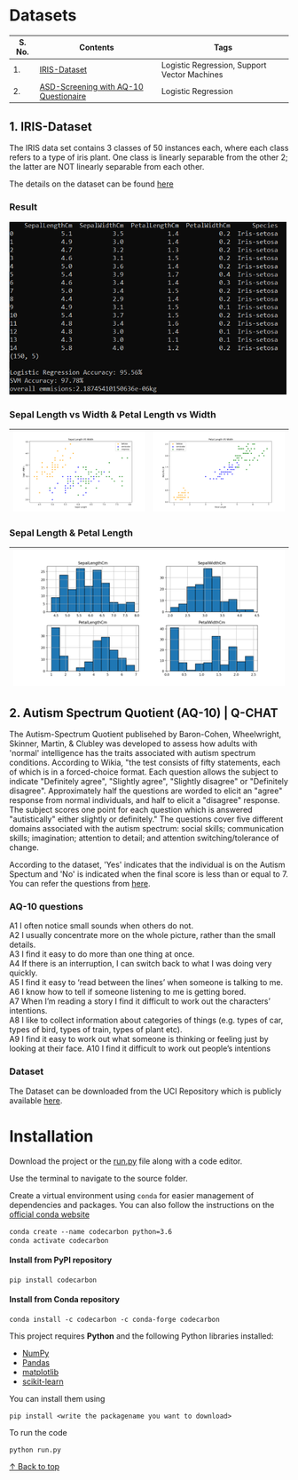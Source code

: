 # Datasets 

| S. No. | Contents | Tags |
| ------------- | ------------- |------------- |  
| 1. | [IRIS-Dataset](https://github.com/blessinvarkey/Estimation-of-Energy-Consumption-In-Machine-Learning/blob/main/README.md#iris-dataset) | Logistic Regression, Support Vector Machines | 
| 2. | [ASD-Screening with AQ-10 Questionaire]() | Logistic Regression | 


## 1. IRIS-Dataset
The IRIS data set contains 3 classes of 50 instances each, where each class refers to a type of iris plant. One class is linearly separable from the other 2; the latter are NOT linearly separable from each other. 

The details on the dataset can be found [here](https://archive.ics.uci.edu/ml/datasets/iris)

### Result
<img src="images/Figure_0.png" alt="drawing" width="500"/>

### Sepal Length vs Width & Petal Length vs Width
|![Screenshot](images/Figure_1.png)|![Screenshot](images/Figure_2.png)|
| ------------- | ------------- |

### Sepal Length & Petal Length
|![Screenshot](images/Figure_3.png)|
| ------------- | 

## 2. Autism Spectrum Quotient (AQ-10) | Q-CHAT
The Autism-Spectrum Quotient publisehed by Baron-Cohen, Wheelwright, Skinner, Martin, & Clubley was developed to assess how adults with 'normal' intelligence has the traits associated with autism spectrum conditions. According to Wikia, "the test consists of fifty statements, each of which is in a forced-choice format. Each question allows the subject to indicate "Definitely agree", "Slightly agree", "Slightly disagree" or "Definitely disagree". Approximately half the questions are worded to elicit an "agree" response from normal individuals, and half to elicit a "disagree" response. The subject scores one point for each question which is answered "autistically" either slightly or definitely." The questions cover five different domains associated with the autism spectrum: social skills; communication skills; imagination; attention to detail; and attention switching/tolerance of change.

According to the dataset, 'Yes' indicates that the individual is on the Autism Spectum and 'No' is indicated when the final score is less than or equal to 7. You can refer the questions from [here](https://www.nice.org.uk/guidance/cg142/resources/autism-spectrum-quotient-aq10-test-pdf-186582493).

### AQ-10 questions
A1 I often notice small sounds when others do not.  
A2 I usually concentrate more on the whole picture, rather than the small details.   
A3 I find it easy to do more than one thing at once.    
A4 If there is an interruption, I can switch back to what I was doing very quickly.    
A5 I find it easy to ‘read between the lines’ when someone is talking to me.   
A6 I know how to tell if someone listening to me is getting bored.   
A7 When I’m reading a story I find it difficult to work out the characters’ intentions.    
A8 I like to collect information about categories of things (e.g. types of car, types of bird, types of train, types of plant etc).    
A9 I find it easy to work out what someone is thinking or feeling just by looking at their face. 
A10 I find it difficult to work out people’s intentions


### Dataset 

The Dataset can be downloaded from the UCI Repository which is publicly available [here](https://archive.ics.uci.edu/ml/datasets/Autism+Screening+Adult). 



# Installation

Download the project or the [run.py](https://github.com/blessinvarkey/IRIS-Dataset/blob/main/run.py) file along with a code editor.

Use the terminal to navigate to the source folder. 

Create a virtual environment using `conda` for easier management of dependencies and packages. You can also follow the instructions on the [official conda website](https://docs.conda.io/projects/conda/en/latest/user-guide/install/)

```
conda create --name codecarbon python=3.6
conda activate codecarbon
```

#### Install from PyPI repository
```
pip install codecarbon
```

#### Install from Conda repository

```
conda install -c codecarbon -c conda-forge codecarbon
```

This project requires **Python** and the following Python libraries installed:

- [NumPy](http://www.numpy.org/)
- [Pandas](http://pandas.pydata.org/)
- [matplotlib](http://matplotlib.org/)
- [scikit-learn](http://scikit-learn.org/stable/)

You can install them using 

```
pip install <write the packagename you want to download>
```

To run the code
```
python run.py
```




[↑ Back to top](https://github.com/blessinvarkey/IRIS-Dataset#iris-dataset)
